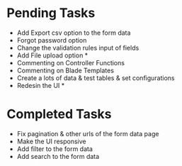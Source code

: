 # Pending Tasks
- Add Export csv option to the form data
- Forgot password option
- Change the validation rules input of fields
- Add File upload option *
- Commenting on Controller Functions
- Commenting on Blade Templates
- Create a lots of data & test tables & set configurations
- Redesin the UI *

# Completed Tasks
- Fix pagination & other urls of the form data page
- Make the UI responsive
- Add filter to the form data
- Add search to the form data